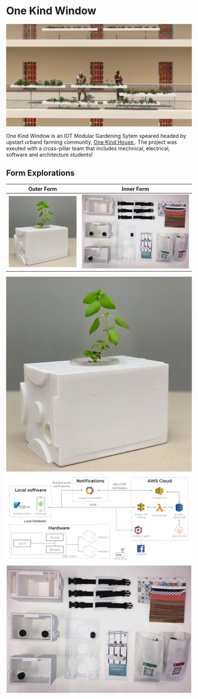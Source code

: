 # One Kind Window
![images](https://github.com/KennySoh/Onekindapp-android-app/blob/master/sample-project2.png)  
  
One Kind Window is an IOT Modular Gardening Sytem speared headed by upstart urband farming community, [One Kind House.](https://www.youtube.com/watch?v=x3CNF_Mzjzg&t=4s). The project was exeuted with a cross-pillar team that includes mechnical, electrical, software and architecture students! 

## Form Explorations
| Outer Form       | Inner Form         | 
| ------------- |:-------------:| 
| ![images](https://github.com/KennySoh/Onekindapp-android-app/blob/master/sample-project3.png)       | ![images](https://github.com/KennySoh/Onekindapp-android-app/blob/master/sample-project5.png) |

![images](https://github.com/KennySoh/Onekindapp-android-app/blob/master/sample-project3.png)  
![images](https://github.com/KennySoh/Onekindapp-android-app/blob/master/sample-project4.png) 
![images](https://github.com/KennySoh/Onekindapp-android-app/blob/master/sample-project5.png)  
